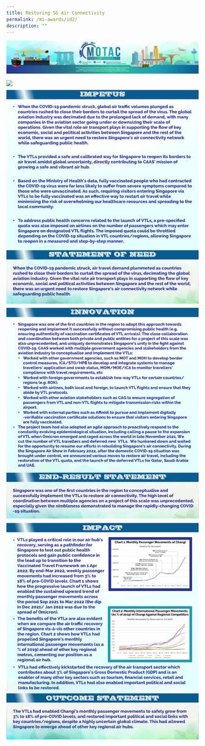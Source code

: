 ```yaml
---
title: Restoring SG Air Connectivity
permalink: /mi-awards/id2/
description: ""
---
```


![](/images/hero.png)

![](/images/MI/ID2/e-Panel_iD2_v01_Individual%20Award%20Contents%201.png)
![](/images/MI/ID2/e-Panel_iD2_v01_Individual%20Award%20Contents%202.png)
![](/images/MI/ID2/e-Panel_iD2_v01_Individual%20Award%20Contents%203.png)
![](/images/MI/ID2/e-Panel_iD2_v01_Individual%20Award%20Contents%204.png)
